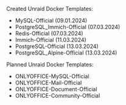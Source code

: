 Created Unraid Docker Templates:

- MySQL-Official (09.01.2024)
- PostgreSQL_Immich-Official (07.03.2024)
- Redis-Official (07.03.2024)
- Immich-Official (11.03.2024)
- PostgreSQL-Official (13.03.2024)
- PostgreSQL_Alpine-Official (13.03.2024)


Planned Unraid Docker Templates:

- ONLYOFFICE-MySQL-Official
- ONLYOFFICE-Mail-Official
- ONLYOFFICE-Document-Official
- ONLYOFFICE-Community-Official
